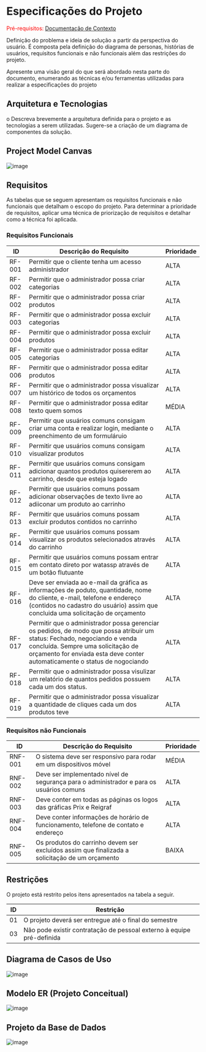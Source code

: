 # Especificações do Projeto

<span style="color:red">Pré-requisitos: <a href="1-Documentação de Contexto.md"> Documentação de Contexto</a></span>

Definição do problema e ideia de solução a partir da perspectiva do usuário. É composta pela definição do  diagrama de personas, histórias de usuários, requisitos funcionais e não funcionais além das restrições do projeto.

Apresente uma visão geral do que será abordado nesta parte do documento, enumerando as técnicas e/ou ferramentas utilizadas para realizar a especificações do projeto

## Arquitetura e Tecnologias

o	Descreva brevemente a arquitetura definida para o projeto e as tecnologias a serem utilizadas. Sugere-se a criação de um diagrama de componentes da solução.

## Project Model Canvas

![image](https://github.com/ICEI-PUC-Minas-PMV-ADS/pmv-ads-2023-2-e5-proj-empext-t2-grupo-3-turma-2/assets/91069587/e6a71b97-cad5-465a-88f2-b5fc79bacb37)


## Requisitos

As tabelas que se seguem apresentam os requisitos funcionais e não funcionais que detalham o escopo do projeto. Para determinar a prioridade de requisitos, aplicar uma técnica de priorização de requisitos e detalhar como a técnica foi aplicada.

### Requisitos Funcionais

|ID    | Descrição do Requisito  | Prioridade |
|------|-----------------------------------------|----|
|RF-001| Permitir que o cliente tenha um acesso administrador | ALTA | 
|RF-002| Permitir que o administrador possa criar categorias   | ALTA |
|RF-002| Permitir que o administrador possa criar produtos   | ALTA |
|RF-003| Permitir que o administrador possa excluir categorias   | ALTA |
|RF-004| Permitir que o administrador possa excluir produtos   | ALTA |
|RF-005| Permitir que o administrador possa editar categorias   | ALTA |
|RF-006| Permitir que o administrador possa editar produtos   | ALTA |
|RF-007| Permitir que o administrador possa visualizar um histórico de todos os orçamentos   | ALTA |
|RF-008| Permitir que o administrador possa editar texto quem somos  | MÉDIA |
|RF-009| Permitir que usuários comuns consigam criar uma conta e realizar login, mediante o preenchimento de um formuláruio  | ALTA |
|RF-010| Permitir que usuários comuns consigam visualizar produtos  | ALTA |
|RF-011| Permitir que usuários comuns consigam adicionar quantos produtos quisererem ao carrinho, desde que esteja logado | ALTA |
|RF-012| Permitir que usuários comuns possam adicionar observações de texto livre ao adiiconar um produto ao carrinho  | ALTA |
|RF-013| Permitir que usuários comuns possam excluir produtos contidos no carrinho  | ALTA |
|RF-014| Permitir que usuários comuns possam visualizar os produtos selecionados através do carrinho  | ALTA |
|RF-015| Permitir que usuários comuns possam entrar em contato direto por watassp através de um botão flutuante  | ALTA |
|RF-016| Deve ser enviada ao e-mail da gráfica as informações de poduto, quantidade, nome do cliente, e-mail, telefone e endereço (contidos no cadastro do usuário) assim que concluida uma solicitação de orçamento  |  ALTA | 
|RF-017| Permitir que o administrador possa gerenciar os pedidos, de modo que possa atribuir um status: Fechado, negociando e venda concluída. Sempre uma solicitação de orçamento for enviada esta deve conter automaticamente o status de nogociando  |  ALTA | 
|RF-018| Permitir que o administrador possa visulizar um relatório de quantos pedidos possuem cada um dos status.  |  ALTA | 
|RF-019| Permitir que o administrador possa visualizar a quantidade de cliques cada um dos produtos teve |  ALTA | 


### Requisitos não Funcionais

|ID     | Descrição do Requisito  |Prioridade |
|-------|-------------------------|----|
|RNF-001| O sistema deve ser responsivo para rodar em um dispositivos móvel | MÉDIA | 
|RNF-002| Deve ser implementado nível de segurança para o administrador e para os usuários comuns |  ALTA |
|RNF-003| Deve conter em todas as páginas os logos das gráficas Prix e Reigraf |  ALTA |
|RNF-004| Deve conter informações de horário de funcionamento, telefone de contato e endereço |  ALTA |
|RNF-005| Os produtos do carrinho devem ser excluídos assim que finalizada a solicitação de um orçamento |  BAIXA |


## Restrições

O projeto está restrito pelos itens apresentados na tabela a seguir.

|ID| Restrição                                             |
|--|-------------------------------------------------------|
|01| O projeto deverá ser entregue até o final do semestre |
|03| Não pode existir contratação de pessoal externo à equipe pré-definida        |

## Diagrama de Casos de Uso

![image](https://github.com/ICEI-PUC-Minas-PMV-ADS/pmv-ads-2023-2-e5-proj-empext-t2-grupo-3-turma-2/assets/91069587/64776091-2e3d-440d-843a-350951a00096)


## Modelo ER (Projeto Conceitual)

![image](https://github.com/ICEI-PUC-Minas-PMV-ADS/pmv-ads-2023-2-e5-proj-empext-t2-grupo-3-turma-2/assets/91069587/fc476edf-c325-40c4-ae9d-c3be87cc9809)


## Projeto da Base de Dados

![image](https://github.com/ICEI-PUC-Minas-PMV-ADS/pmv-ads-2023-2-e5-proj-empext-t2-grupo-3-turma-2/assets/91069587/523128cc-0cbe-40fa-b44b-ad510dd46be6)

